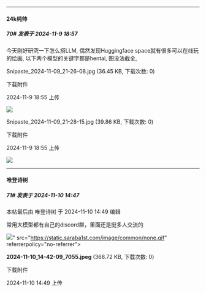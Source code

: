 ﻿
*****

####  24k纯帅  
##### 70#       发表于 2024-11-9 18:57

今天刚好研究一下怎么搭LLM, 偶然发现Huggingface space就有很多可以在线玩的绘画, 以下两个模型的关键字都是hentai, 图没法截全, 

Snipaste_2024-11-09_21-26-08.jpg
(36.45 KB, 下载次数: 0)

下载附件

2024-11-9 18:55 上传

<img src="https://img.saraba1st.com/forum/202411/09/185549wiute20r7n77zemy.jpg" referrerpolicy="no-referrer">

Snipaste_2024-11-09_21-28-15.jpg
(39.86 KB, 下载次数: 0)

下载附件

2024-11-9 18:55 上传

<img src="https://img.saraba1st.com/forum/202411/09/185549mlga0rrl509ek25p.jpg" referrerpolicy="no-referrer">


*****

####  唯登诗树  
##### 71#       发表于 2024-11-10 14:47

 本帖最后由 唯登诗树 于 2024-11-10 14:49 编辑 

常用大模型都有自己的discord群，里面还是挺多人交流的

<img src="https://img.saraba1st.com/forum/202411/10/144945nzhe9yhx989j44qj.jpeg" referrerpolicy="no-referrer">" src="https://static.saraba1st.com/image/common/none.gif" referrerpolicy="no-referrer">

<strong>2024-11-10_14-42-09_7055.jpeg</strong> (368.72 KB, 下载次数: 0)

下载附件

2024-11-10 14:49 上传

